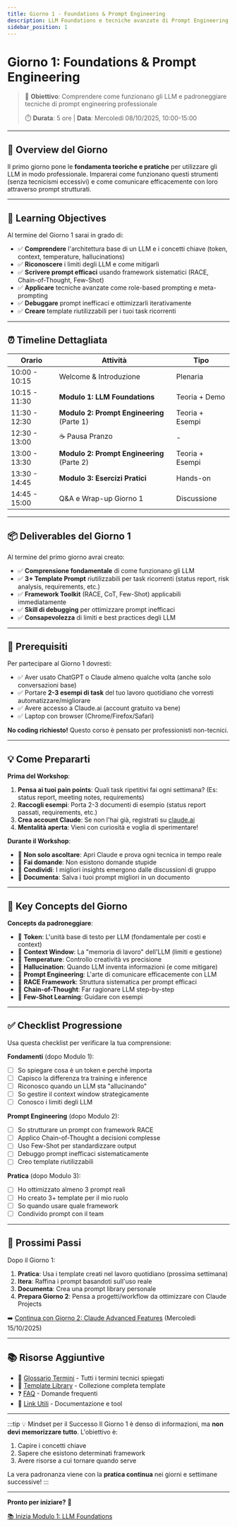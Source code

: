 ```yaml
---
title: Giorno 1 - Foundations & Prompt Engineering
description: LLM Foundations e tecniche avanzate di Prompt Engineering per professionisti
sidebar_position: 1
---
```


# Giorno 1: Foundations & Prompt Engineering

> 🎯 **Obiettivo**: Comprendere come funzionano gli LLM e padroneggiare tecniche di prompt engineering professionale
>
> ⏱️ **Durata**: 5 ore | **Data**: Mercoledì 08/10/2025, 10:00-15:00

---

## 📖 Overview del Giorno

Il primo giorno pone le **fondamenta teoriche e pratiche** per utilizzare gli LLM in modo professionale. Imparerai come funzionano questi strumenti (senza tecnicismi eccessivi) e come comunicare efficacemente con loro attraverso prompt strutturati.

---

## 🎯 Learning Objectives

Al termine del Giorno 1 sarai in grado di:

- ✅ **Comprendere** l'architettura base di un LLM e i concetti chiave (token, context, temperature, hallucinations)
- ✅ **Riconoscere** i limiti degli LLM e come mitigarli
- ✅ **Scrivere prompt efficaci** usando framework sistematici (RACE, Chain-of-Thought, Few-Shot)
- ✅ **Applicare** tecniche avanzate come role-based prompting e meta-prompting
- ✅ **Debuggare** prompt inefficaci e ottimizzarli iterativamente
- ✅ **Creare** template riutilizzabili per i tuoi task ricorrenti

---

## ⏰ Timeline Dettagliata

| Orario | Attività | Tipo |
|--------|----------|------|
| 10:00 - 10:15 | Welcome & Introduzione | Plenaria |
| 10:15 - 11:30 | **Modulo 1: LLM Foundations** | Teoria + Demo |
| 11:30 - 12:30 | **Modulo 2: Prompt Engineering** (Parte 1) | Teoria + Esempi |
| 12:30 - 13:00 | ☕ Pausa Pranzo | - |
| 13:00 - 13:30 | **Modulo 2: Prompt Engineering** (Parte 2) | Teoria + Esempi |
| 13:30 - 14:45 | **Modulo 3: Esercizi Pratici** | Hands-on |
| 14:45 - 15:00 | Q&A e Wrap-up Giorno 1 | Discussione |

---

## 📦 Deliverables del Giorno 1

Al termine del primo giorno avrai creato:

- ✅ **Comprensione fondamentale** di come funzionano gli LLM
- ✅ **3+ Template Prompt** riutilizzabili per task ricorrenti (status report, risk analysis, requirements, etc.)
- ✅ **Framework Toolkit** (RACE, CoT, Few-Shot) applicabili immediatamente
- ✅ **Skill di debugging** per ottimizzare prompt inefficaci
- ✅ **Consapevolezza** di limiti e best practices degli LLM

---

## 🎯 Prerequisiti

Per partecipare al Giorno 1 dovresti:

- ✅ Aver usato ChatGPT o Claude almeno qualche volta (anche solo conversazioni base)
- ✅ Portare **2-3 esempi di task** del tuo lavoro quotidiano che vorresti automatizzare/migliorare
- ✅ Avere accesso a Claude.ai (account gratuito va bene)
- ✅ Laptop con browser (Chrome/Firefox/Safari)

**No coding richiesto!** Questo corso è pensato per professionisti non-tecnici.

---

## 💡 Come Prepararti

**Prima del Workshop**:

1. **Pensa ai tuoi pain points**: Quali task ripetitivi fai ogni settimana? (Es: status report, meeting notes, requirements)
2. **Raccogli esempi**: Porta 2-3 documenti di esempio (status report passati, requirements, etc.)
3. **Crea account Claude**: Se non l'hai già, registrati su [claude.ai](https://claude.ai)
4. **Mentalità aperta**: Vieni con curiosità e voglia di sperimentare!

**Durante il Workshop**:

- 🔴 **Non solo ascoltare**: Apri Claude e prova ogni tecnica in tempo reale
- 🔴 **Fai domande**: Non esistono domande stupide
- 🔴 **Condividi**: I migliori insights emergono dalle discussioni di gruppo
- 🔴 **Documenta**: Salva i tuoi prompt migliori in un documento

---

## 🔑 Key Concepts del Giorno

**Concepts da padroneggiare**:

- 🎯 **Token**: L'unità base di testo per LLM (fondamentale per costi e context)
- 🎯 **Context Window**: La "memoria di lavoro" dell'LLM (limiti e gestione)
- 🎯 **Temperature**: Controllo creatività vs precisione
- 🎯 **Hallucination**: Quando LLM inventa informazioni (e come mitigare)
- 🎯 **Prompt Engineering**: L'arte di comunicare efficacemente con LLM
- 🎯 **RACE Framework**: Struttura sistematica per prompt efficaci
- 🎯 **Chain-of-Thought**: Far ragionare LLM step-by-step
- 🎯 **Few-Shot Learning**: Guidare con esempi

---

## ✅ Checklist Progressione

Usa questa checklist per verificare la tua comprensione:

**Fondamenti** (dopo Modulo 1):
- [ ] So spiegare cosa è un token e perché importa
- [ ] Capisco la differenza tra training e inference
- [ ] Riconosco quando un LLM sta "allucinando"
- [ ] So gestire il context window strategicamente
- [ ] Conosco i limiti degli LLM

**Prompt Engineering** (dopo Modulo 2):
- [ ] So strutturare un prompt con framework RACE
- [ ] Applico Chain-of-Thought a decisioni complesse
- [ ] Uso Few-Shot per standardizzare output
- [ ] Debuggo prompt inefficaci sistematicamente
- [ ] Creo template riutilizzabili

**Pratica** (dopo Modulo 3):
- [ ] Ho ottimizzato almeno 3 prompt reali
- [ ] Ho creato 3+ template per il mio ruolo
- [ ] So quando usare quale framework
- [ ] Condivido prompt con il team

---

## 🚀 Prossimi Passi

Dopo il Giorno 1:

1. **Pratica**: Usa i template creati nel lavoro quotidiano (prossima settimana)
2. **Itera**: Raffina i prompt basandoti sull'uso reale
3. **Documenta**: Crea una prompt library personale
4. **Prepara Giorno 2**: Pensa a progetti/workflow da ottimizzare con Claude Projects

➡️ [Continua con Giorno 2: Claude Advanced Features](/docs/giorno-2-claude-features) (Mercoledì 15/10/2025)

---

## 📚 Risorse Aggiuntive

- 📖 [Glossario Termini](/docs/risorse/glossario) - Tutti i termini tecnici spiegati
- 📝 [Template Library](/docs/risorse/template-prompt) - Collezione completa template
- ❓ [FAQ](/docs/risorse/faq) - Domande frequenti
- 🔗 [Link Utili](/docs/risorse/link-utili) - Documentazione e tool

---

:::tip 💡 Mindset per il Successo
Il Giorno 1 è denso di informazioni, ma **non devi memorizzare tutto**. L'obiettivo è:
1. Capire i concetti chiave
2. Sapere che esistono determinati framework
3. Avere risorse a cui tornare quando serve

La vera padronanza viene con la **pratica continua** nei giorni e settimane successive!
:::

---

**Pronto per iniziare?** 🚀

<div style={{textAlign: 'center', margin: '2rem 0'}}>
  <a href="/docs/giorno-1-foundations/01-llm-foundations" style={{
    background: 'linear-gradient(90deg, #667eea 0%, #764ba2 100%)',
    color: 'white',
    padding: '1rem 2rem',
    borderRadius: '8px',
    textDecoration: 'none',
    fontWeight: 'bold',
    fontSize: '1.1rem',
    display: 'inline-block'
  }}>
    📚 Inizia Modulo 1: LLM Foundations
  </a>
</div>
